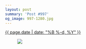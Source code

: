 ```yaml
---
layout: post
summary: 'Post #997'
og_image: 997-1280.jpg
---
```


<p>
 <time>
  <a href="/997">
   {{ page.date | date: "%B %-d, %Y" }}
  </a>
 </time>
 <a href="/997">
  <figure data-taken="10/13/2019">
   <img sizes="(min-width: 700px) 50vw, calc(100vw - 2rem)" src="{{ site.assets_url }}/997-640.jpg" srcset="{{ site.assets_url }}/997-320.jpg 320w, {{ site.assets_url }}/997-640.jpg 640w, {{ site.assets_url }}/997-960.jpg 960w, {{ site.assets_url }}/997-1280.jpg 1280w"/>
  </figure>
 </a>
</p>
